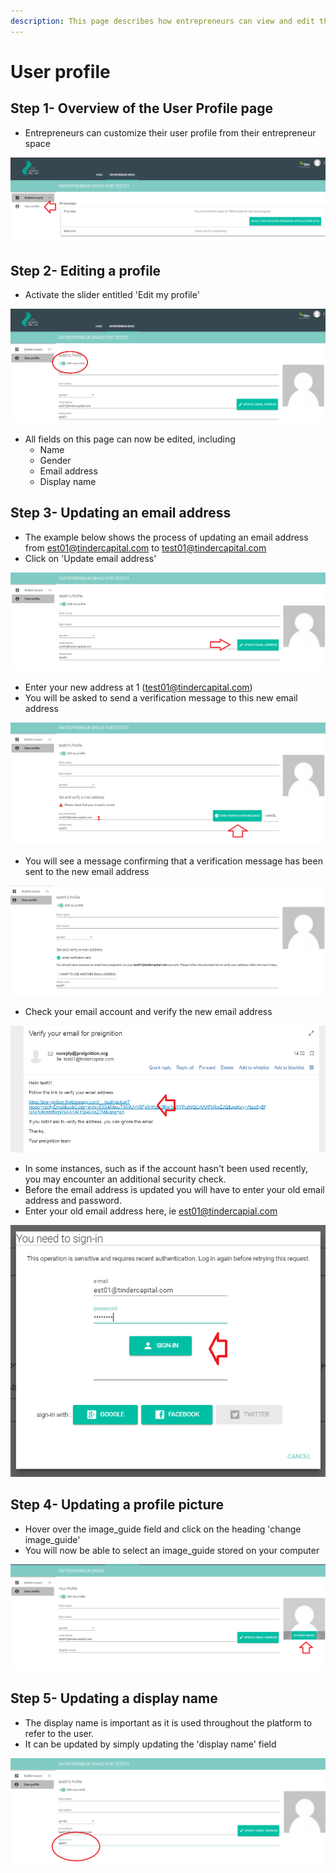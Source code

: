 ```yaml
---
description: This page describes how entrepreneurs can view and edit their user profile.
---
```


# User profile

## Step 1- Overview of the User Profile page <a id="step-1-overview-of-the-my-profile-page"></a>

* Entrepreneurs can customize their user profile from their entrepreneur space

![](../.gitbook/assets/image_guide-22.png)

## Step 2- Editing a profile <a id="step-2-editing-a-profile"></a>

* Activate the slider entitled 'Edit my profile'

![](../.gitbook/assets/image_guide-94.png)

* All fields on this page can now be edited, including
  * Name
  * Gender
  * Email address
  * Display name

## Step 3- Updating an email address <a id="step-3-updating-an-email-address"></a>

* The example below shows the process of updating an email address from est01@tindercapital.com to test01@tindercapital.com
* Click on 'Update email address'

![](../.gitbook/assets/image_guide-31.png)

* Enter your new address at 1 \(test01@tindercapital.com\)
* You will be asked to send a verification message to this new email address

![](../.gitbook/assets/image_guide-57.png)

* You will see a message confirming that a verification message has been sent to the new email address

![](../.gitbook/assets/image_guide-13.png)

* Check your email account and verify the new email address

![](../.gitbook/assets/image_guide-18.png)

* In some instances, such as if the account hasn't been used recently, you may encounter an additional security check.
* Before the email address is updated you will have to enter your old email address and password.
* Enter your old email address here, ie est01@tindercapial.com

![](../.gitbook/assets/image_guide-68.png)

## Step 4- Updating a profile picture <a id="step-4-updating-a-profile-picture"></a>

* Hover over the image\_guide field and click on the heading 'change image\_guide'
* You will now be able to select an image\_guide stored on your computer

![](../.gitbook/assets/image_guide-20.png)

## Step 5- Updating a display name <a id="step-5-updating-a-display-name"></a>

* The display name is important as it is used throughout the platform to refer to the user.
* It can be updated by simply updating the 'display name' field

![](../.gitbook/assets/image_guide-4.png)

